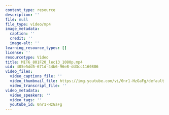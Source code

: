 ```yaml
---
content_type: resource
description: ''
file: null
file_type: video/mp4
image_metadata:
  caption: ''
  credit: ''
  image-alt: ''
learning_resource_types: []
license: ''
resourcetype: Video
title: MIT6_801F20_lec13_1080p.mp4
uid: 405e5dd5-671d-44b6-96e8-dd3cc1160886
video_files:
  video_captions_file: ''
  video_thumbnail_file: https://img.youtube.com/vi/0nr1-HzGaFg/default.jpg
  video_transcript_file: ''
video_metadata:
  video_speakers: ''
  video_tags: ''
  youtube_id: 0nr1-HzGaFg
---
```

